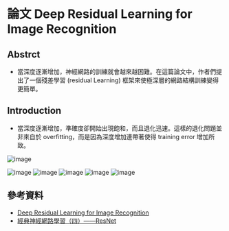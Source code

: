 # 論文 Deep Residual Learning for Image Recognition
## Abstrct 
* 當深度逐漸增加，神經網路的訓練就會越來越困難。在這篇論文中，作者們提出了一個殘差學習 (residual Learning) 框架來使極深層的網路結構訓練變得更簡單。
## Introduction
* 當深度逐漸增加，準確度卻開始出現飽和，而且退化迅速。這樣的退化問題並非來自於 overfitting，而是因為深度增加連帶著使得 training error 增加所致。

![image](https://user-images.githubusercontent.com/62127656/133976001-1a5eb6e8-a71d-419d-be82-9bd358cfbaa8.png)

![image](https://user-images.githubusercontent.com/62127656/134840975-8a80b36b-34ca-49f9-862d-43bb6b1f35b7.png)
![image](https://user-images.githubusercontent.com/62127656/134841002-85367e1f-4ac5-4edd-a4a5-fe58a1dc7f9e.png)
![image](https://user-images.githubusercontent.com/62127656/134841145-0e381bb6-545e-4d5b-9a4b-814b424d8576.png)
![image](https://user-images.githubusercontent.com/62127656/134841151-c1ef2ec0-42e1-46fe-99d9-d81cdda1309c.png)
![image](https://user-images.githubusercontent.com/62127656/134841180-848ac7bf-e5f7-42ac-a2d2-f44fbb93fe2a.png)

## 參考資料
* [Deep Residual Learning for Image Recognition](https://allen108108.github.io/blog/2019/10/29/[%E8%AB%96%E6%96%87]%20Deep%20Residual%20Learning%20for%20Image%20Recognition/)
* [經典神經網路學習（四）——ResNet](https://www.itread01.com/content/1545500646.html)
